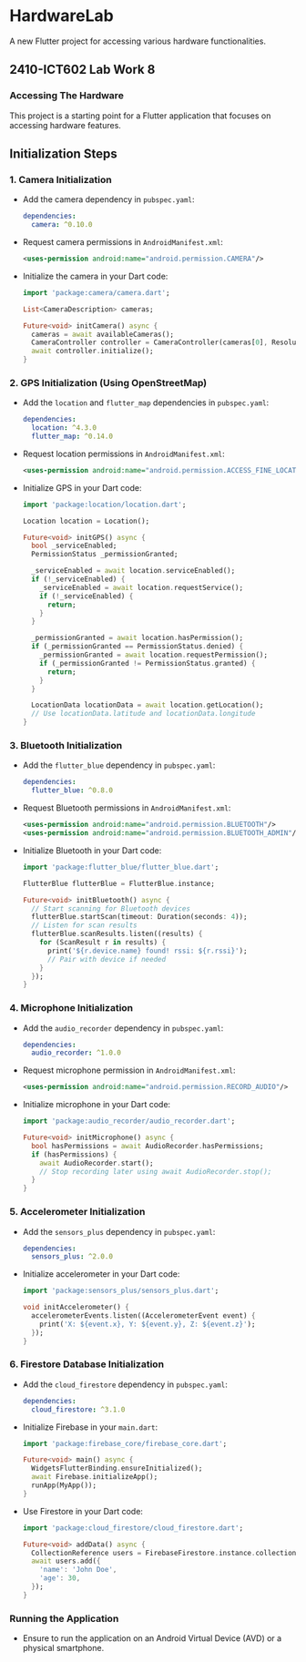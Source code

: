# HardwareLab

A new Flutter project for accessing various hardware functionalities.

## 2410-ICT602 Lab Work 8

### Accessing The Hardware

This project is a starting point for a Flutter application that focuses on accessing hardware features.

## Initialization Steps

### 1. Camera Initialization

- Add the camera dependency in `pubspec.yaml`:

  ```yaml
  dependencies:
    camera: ^0.10.0
  ```

- Request camera permissions in `AndroidManifest.xml`:

  ```xml
  <uses-permission android:name="android.permission.CAMERA"/>
  ```

- Initialize the camera in your Dart code:

  ```dart
  import 'package:camera/camera.dart';

  List<CameraDescription> cameras;

  Future<void> initCamera() async {
    cameras = await availableCameras();
    CameraController controller = CameraController(cameras[0], ResolutionPreset.high);
    await controller.initialize();
  }
  ```

### 2. GPS Initialization (Using OpenStreetMap)

- Add the `location` and `flutter_map` dependencies in `pubspec.yaml`:

  ```yaml
  dependencies:
    location: ^4.3.0
    flutter_map: ^0.14.0
  ```

- Request location permissions in `AndroidManifest.xml`:

  ```xml
  <uses-permission android:name="android.permission.ACCESS_FINE_LOCATION"/>
  ```

- Initialize GPS in your Dart code:

  ```dart
  import 'package:location/location.dart';

  Location location = Location();

  Future<void> initGPS() async {
    bool _serviceEnabled;
    PermissionStatus _permissionGranted;

    _serviceEnabled = await location.serviceEnabled();
    if (!_serviceEnabled) {
      _serviceEnabled = await location.requestService();
      if (!_serviceEnabled) {
        return;
      }
    }

    _permissionGranted = await location.hasPermission();
    if (_permissionGranted == PermissionStatus.denied) {
      _permissionGranted = await location.requestPermission();
      if (_permissionGranted != PermissionStatus.granted) {
        return;
      }
    }

    LocationData locationData = await location.getLocation();
    // Use locationData.latitude and locationData.longitude
  }
  ```

### 3. Bluetooth Initialization

- Add the `flutter_blue` dependency in `pubspec.yaml`:

  ```yaml
  dependencies:
    flutter_blue: ^0.8.0
  ```

- Request Bluetooth permissions in `AndroidManifest.xml`:

  ```xml
  <uses-permission android:name="android.permission.BLUETOOTH"/>
  <uses-permission android:name="android.permission.BLUETOOTH_ADMIN"/>
  ```

- Initialize Bluetooth in your Dart code:

  ```dart
  import 'package:flutter_blue/flutter_blue.dart';

  FlutterBlue flutterBlue = FlutterBlue.instance;

  Future<void> initBluetooth() async {
    // Start scanning for Bluetooth devices
    flutterBlue.startScan(timeout: Duration(seconds: 4));
    // Listen for scan results
    flutterBlue.scanResults.listen((results) {
      for (ScanResult r in results) {
        print('${r.device.name} found! rssi: ${r.rssi}');
        // Pair with device if needed
      }
    });
  }
  ```

### 4. Microphone Initialization

- Add the `audio_recorder` dependency in `pubspec.yaml`:

  ```yaml
  dependencies:
    audio_recorder: ^1.0.0
  ```

- Request microphone permission in `AndroidManifest.xml`:

  ```xml
  <uses-permission android:name="android.permission.RECORD_AUDIO"/>
  ```

- Initialize microphone in your Dart code:

  ```dart
  import 'package:audio_recorder/audio_recorder.dart';

  Future<void> initMicrophone() async {
    bool hasPermissions = await AudioRecorder.hasPermissions;
    if (hasPermissions) {
      await AudioRecorder.start();
      // Stop recording later using await AudioRecorder.stop();
    }
  }
  ```

### 5. Accelerometer Initialization

- Add the `sensors_plus` dependency in `pubspec.yaml`:

  ```yaml
  dependencies:
    sensors_plus: ^2.0.0
  ```

- Initialize accelerometer in your Dart code:

  ```dart
  import 'package:sensors_plus/sensors_plus.dart';

  void initAccelerometer() {
    accelerometerEvents.listen((AccelerometerEvent event) {
      print('X: ${event.x}, Y: ${event.y}, Z: ${event.z}');
    });
  }
  ```

### 6. Firestore Database Initialization

- Add the `cloud_firestore` dependency in `pubspec.yaml`:

  ```yaml
  dependencies:
    cloud_firestore: ^3.1.0
  ```

- Initialize Firebase in your `main.dart`:

  ```dart
  import 'package:firebase_core/firebase_core.dart';

  Future<void> main() async {
    WidgetsFlutterBinding.ensureInitialized();
    await Firebase.initializeApp();
    runApp(MyApp());
  }
  ```

- Use Firestore in your Dart code:

  ```dart
  import 'package:cloud_firestore/cloud_firestore.dart';

  Future<void> addData() async {
    CollectionReference users = FirebaseFirestore.instance.collection('users');
    await users.add({
      'name': 'John Doe',
      'age': 30,
    });
  }
  ```

### Running the Application

- Ensure to run the application on an Android Virtual Device (AVD) or a physical smartphone.
